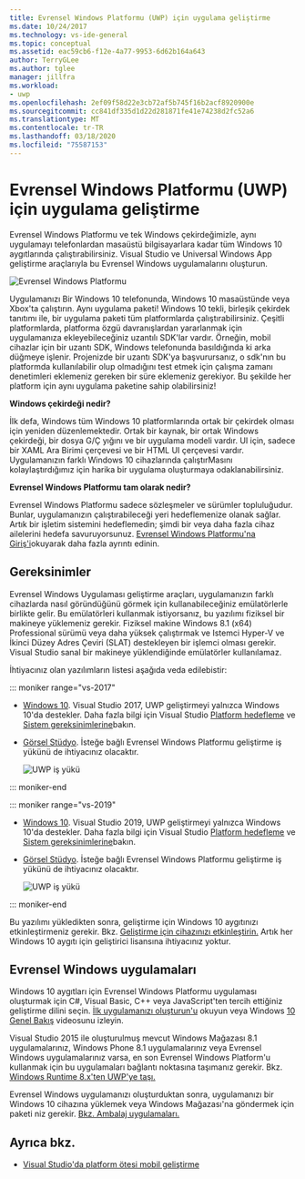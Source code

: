 ```yaml
---
title: Evrensel Windows Platformu (UWP) için uygulama geliştirme
ms.date: 10/24/2017
ms.technology: vs-ide-general
ms.topic: conceptual
ms.assetid: eac59cb6-f12e-4a77-9953-6d62b164a643
author: TerryGLee
ms.author: tglee
manager: jillfra
ms.workload:
- uwp
ms.openlocfilehash: 2ef09f58d22e3cb72af5b745f16b2acf8920900e
ms.sourcegitcommit: cc841df335d1d22d281871fe41e74238d2fc52a6
ms.translationtype: MT
ms.contentlocale: tr-TR
ms.lasthandoff: 03/18/2020
ms.locfileid: "75587153"
---
```

# <a name="develop-apps-for-the-universal-windows-platform-uwp"></a>Evrensel Windows Platformu (UWP) için uygulama geliştirme

Evrensel Windows Platformu ve tek Windows çekirdeğimizle, aynı uygulamayı telefonlardan masaüstü bilgisayarlara kadar tüm Windows 10 aygıtlarında çalıştırabilirsiniz. Visual Studio ve Universal Windows App geliştirme araçlarıyla bu Evrensel Windows uygulamalarını oluşturun.

![Evrensel Windows Platformu](../cross-platform/media/uwp_coreextensions.png)

Uygulamanızı Bir Windows 10 telefonunda, Windows 10 masaüstünde veya Xbox'ta çalıştırın. Aynı uygulama paketi! Windows 10 tekli, birleşik çekirdek tanıtımı ile, bir uygulama paketi tüm platformlarda çalıştırabilirsiniz. Çeşitli platformlarda, platforma özgü davranışlardan yararlanmak için uygulamanıza ekleyebileceğiniz uzantılı SDK'lar vardır. Örneğin, mobil cihazlar için bir uzantı SDK, Windows telefonunda basıldığında ki arka düğmeye işlenir. Projenizde bir uzantı SDK'ya başvurursanız, o sdk'nın bu platformda kullanılabilir olup olmadığını test etmek için çalışma zamanı denetimleri eklemeniz gereken bir süre eklemeniz gerekiyor. Bu şekilde her platform için aynı uygulama paketine sahip olabilirsiniz!

**Windows çekirdeği nedir?**

İlk defa, Windows tüm Windows 10 platformlarında ortak bir çekirdek olması için yeniden düzenlemektedir. Ortak bir kaynak, bir ortak Windows çekirdeği, bir dosya G/Ç yığını ve bir uygulama modeli vardır. UI için, sadece bir XAML Ara Birimi çerçevesi ve bir HTML UI çerçevesi vardır. Uygulamanızın farklı Windows 10 cihazlarında çalıştırMasını kolaylaştırdığımız için harika bir uygulama oluşturmaya odaklanabilirsiniz.

**Evrensel Windows Platformu tam olarak nedir?**

Evrensel Windows Platformu sadece sözleşmeler ve sürümler topluluğudur. Bunlar, uygulamanızın çalıştırabileceği yeri hedeflemenize olanak sağlar. Artık bir işletim sistemini hedeflemedin; şimdi bir veya daha fazla cihaz ailelerini hedefa savuruyorsunuz. [Evrensel Windows Platformu'na Giriş'i](/windows/uwp/get-started/universal-application-platform-guide)okuyarak daha fazla ayrıntı edinin.

## <a name="requirements"></a>Gereksinimler

Evrensel Windows Uygulaması geliştirme araçları, uygulamanızın farklı cihazlarda nasıl göründüğünü görmek için kullanabileceğiniz emülatörlerle birlikte gelir. Bu emülatörleri kullanmak istiyorsanız, bu yazılımı fiziksel bir makineye yüklemeniz gerekir. Fiziksel makine Windows 8.1 (x64) Professional sürümü veya daha yüksek çalıştırmak ve Istemci Hyper-V ve İkinci Düzey Adres Çeviri (SLAT) destekleyen bir işlemci olması gerekir. Visual Studio sanal bir makineye yüklendiğinde emülatörler kullanılamaz.

İhtiyacınız olan yazılımların listesi aşağıda veda edilebistir:

::: moniker range="vs-2017"

- [Windows 10](https://support.microsoft.com/help/17777/downloads-for-windows). Visual Studio 2017, UWP geliştirmeyi yalnızca Windows 10'da destekler. Daha fazla bilgi için Visual Studio [Platform hedefleme](/visualstudio/productinfo/vs2017-compatibility-vs) ve [Sistem gereksinimlerine](/visualstudio/productinfo/vs2017-system-requirements-vs)bakın.

- [Görsel Stüdyo](https://visualstudio.microsoft.com/vs/older-downloads/?utm_medium=microsoft&utm_source=docs.microsoft.com&utm_campaign=vs+2017+download). İsteğe bağlı Evrensel Windows Platformu geliştirme iş yükünü de ihtiyacınız olacaktır.

     ![UWP iş yükü](media/uwp_workload.png)

::: moniker-end

::: moniker range="vs-2019"

- [Windows 10](https://support.microsoft.com/help/17777/downloads-for-windows). Visual Studio 2019, UWP geliştirmeyi yalnızca Windows 10'da destekler. Daha fazla bilgi için Visual Studio [Platform hedefleme](/visualstudio/releases/2019/compatibility/) ve [Sistem gereksinimlerine](/visualstudio/releases/2019/system-requirements/)bakın.

- [Görsel Stüdyo](https://visualstudio.microsoft.com/downloads). İsteğe bağlı Evrensel Windows Platformu geliştirme iş yükünü de ihtiyacınız olacaktır.

     ![UWP iş yükü](media/uwp_workload.png)

::: moniker-end

Bu yazılımı yükledikten sonra, geliştirme için Windows 10 aygıtınızı etkinleştirmeniz gerekir. Bkz. [Geliştirme için cihazınızı etkinleştirin.](/windows/uwp/get-started/enable-your-device-for-development) Artık her Windows 10 aygıtı için geliştirici lisansına ihtiyacınız yoktur.

## <a name="universal-windows-apps"></a>Evrensel Windows uygulamaları

Windows 10 aygıtları için Evrensel Windows Platformu uygulaması oluşturmak için C#, Visual Basic, C++ veya JavaScript'ten tercih ettiğiniz geliştirme dilini seçin. [İlk uygulamanızı oluşturun'u](/windows/uwp/get-started/your-first-app) okuyun veya Windows [10 Genel Bakış](https://channel9.msdn.com/Series/ConnectOn-Demand/229) videosunu izleyin.

Visual Studio 2015 ile oluşturulmuş mevcut Windows Mağazası 8.1 uygulamalarınız, Windows Phone 8.1 uygulamalarınız veya Evrensel Windows uygulamalarınız varsa, en son Evrensel Windows Platform'u kullanmak için bu uygulamaları bağlantı noktasına taşımanız gerekir. Bkz. [Windows Runtime 8.x'ten UWP'ye taşı.](/windows/uwp/porting/w8x-to-uwp-root)

Evrensel Windows uygulamanızı oluşturduktan sonra, uygulamanızı bir Windows 10 cihazına yüklemek veya Windows Mağazası'na göndermek için paketi niz gerekir. [Bkz. Ambalaj uygulamaları.](/windows/uwp/packaging/index)

## <a name="see-also"></a>Ayrıca bkz.

- [Visual Studio'da platform ötesi mobil geliştirme](../cross-platform/cross-platform-mobile-development-in-visual-studio.md)

